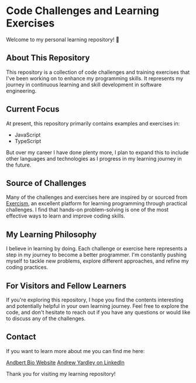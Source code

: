 # Code Challenges and Learning Exercises

Welcome to my personal learning repository! 👋

## About This Repository

This repository is a collection of code challenges and training exercises that I've been working on to enhance my programming skills. It represents my journey in continuous learning and skill development in software engineering.

## Current Focus

At present, this repository primarily contains examples and exercises in:

- JavaScript
- TypeScript

But over my career I have done plenty more, I plan to expand this to include other languages and technologies as I progress in my learning journey in the future.

## Source of Challenges

Many of the challenges and exercises here are inspired by or sourced from [Exercism](https://exercism.org/), an excellent platform for learning programming through practical challenges. I find that hands-on problem-solving is one of the most effective ways to learn and improve coding skills.

## My Learning Philosophy

I believe in learning by doing. Each challenge or exercise here represents a step in my journey to become a better programmer. I'm constantly pushing myself to tackle new problems, explore different approaches, and refine my coding practices.

## For Visitors and Fellow Learners

If you're exploring this repository, I hope you find the contents interesting and potentially helpful in your own learning journey. Feel free to explore the code, and don't hesitate to reach out if you have any questions or would like to discuss any of the challenges.

## Contact

If you want to learn more about me you can find me here:

[Andbert Bio Website](https://andbert.com/)
[Andrew Yardley on LinkedIn](https://www.linkedin.com/in/andrewayardley/)

Thank you for visiting my learning repository!

